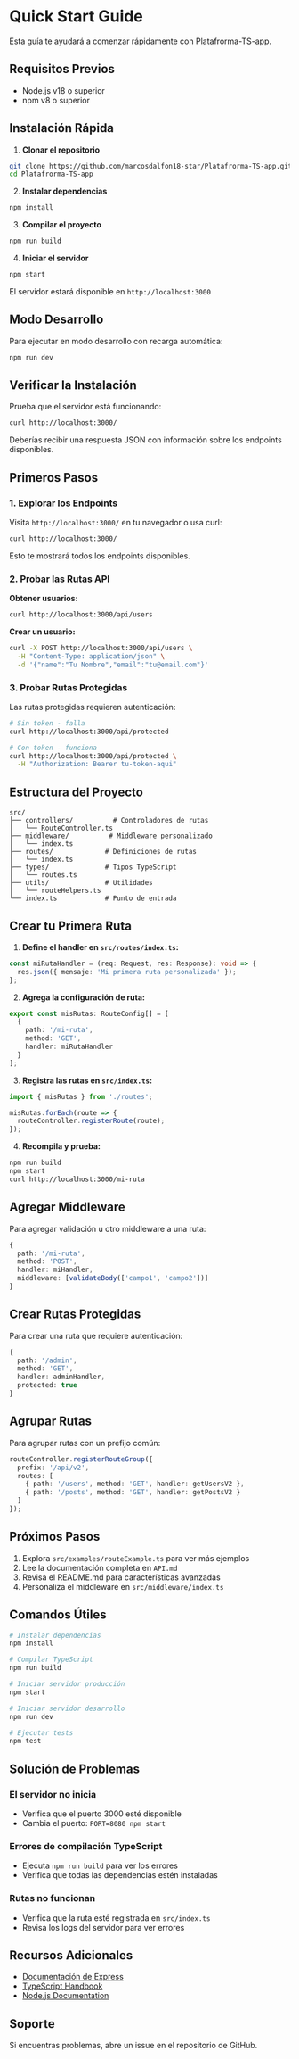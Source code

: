 # Quick Start Guide

Esta guía te ayudará a comenzar rápidamente con Platafrorma-TS-app.

## Requisitos Previos

- Node.js v18 o superior
- npm v8 o superior

## Instalación Rápida

1. **Clonar el repositorio**
```bash
git clone https://github.com/marcosdalfon18-star/Platafrorma-TS-app.git
cd Platafrorma-TS-app
```

2. **Instalar dependencias**
```bash
npm install
```

3. **Compilar el proyecto**
```bash
npm run build
```

4. **Iniciar el servidor**
```bash
npm start
```

El servidor estará disponible en `http://localhost:3000`

## Modo Desarrollo

Para ejecutar en modo desarrollo con recarga automática:

```bash
npm run dev
```

## Verificar la Instalación

Prueba que el servidor está funcionando:

```bash
curl http://localhost:3000/
```

Deberías recibir una respuesta JSON con información sobre los endpoints disponibles.

## Primeros Pasos

### 1. Explorar los Endpoints

Visita `http://localhost:3000/` en tu navegador o usa curl:

```bash
curl http://localhost:3000/
```

Esto te mostrará todos los endpoints disponibles.

### 2. Probar las Rutas API

**Obtener usuarios:**
```bash
curl http://localhost:3000/api/users
```

**Crear un usuario:**
```bash
curl -X POST http://localhost:3000/api/users \
  -H "Content-Type: application/json" \
  -d '{"name":"Tu Nombre","email":"tu@email.com"}'
```

### 3. Probar Rutas Protegidas

Las rutas protegidas requieren autenticación:

```bash
# Sin token - falla
curl http://localhost:3000/api/protected

# Con token - funciona
curl http://localhost:3000/api/protected \
  -H "Authorization: Bearer tu-token-aqui"
```

## Estructura del Proyecto

```
src/
├── controllers/          # Controladores de rutas
│   └── RouteController.ts
├── middleware/          # Middleware personalizado
│   └── index.ts
├── routes/             # Definiciones de rutas
│   └── index.ts
├── types/              # Tipos TypeScript
│   └── routes.ts
├── utils/              # Utilidades
│   └── routeHelpers.ts
└── index.ts            # Punto de entrada
```

## Crear tu Primera Ruta

1. **Define el handler en `src/routes/index.ts`:**

```typescript
const miRutaHandler = (req: Request, res: Response): void => {
  res.json({ mensaje: 'Mi primera ruta personalizada' });
};
```

2. **Agrega la configuración de ruta:**

```typescript
export const misRutas: RouteConfig[] = [
  {
    path: '/mi-ruta',
    method: 'GET',
    handler: miRutaHandler
  }
];
```

3. **Registra las rutas en `src/index.ts`:**

```typescript
import { misRutas } from './routes';

misRutas.forEach(route => {
  routeController.registerRoute(route);
});
```

4. **Recompila y prueba:**

```bash
npm run build
npm start
curl http://localhost:3000/mi-ruta
```

## Agregar Middleware

Para agregar validación u otro middleware a una ruta:

```typescript
{
  path: '/mi-ruta',
  method: 'POST',
  handler: miHandler,
  middleware: [validateBody(['campo1', 'campo2'])]
}
```

## Crear Rutas Protegidas

Para crear una ruta que requiere autenticación:

```typescript
{
  path: '/admin',
  method: 'GET',
  handler: adminHandler,
  protected: true
}
```

## Agrupar Rutas

Para agrupar rutas con un prefijo común:

```typescript
routeController.registerRouteGroup({
  prefix: '/api/v2',
  routes: [
    { path: '/users', method: 'GET', handler: getUsersV2 },
    { path: '/posts', method: 'GET', handler: getPostsV2 }
  ]
});
```

## Próximos Pasos

1. Explora `src/examples/routeExample.ts` para ver más ejemplos
2. Lee la documentación completa en `API.md`
3. Revisa el README.md para características avanzadas
4. Personaliza el middleware en `src/middleware/index.ts`

## Comandos Útiles

```bash
# Instalar dependencias
npm install

# Compilar TypeScript
npm run build

# Iniciar servidor producción
npm start

# Iniciar servidor desarrollo
npm run dev

# Ejecutar tests
npm test
```

## Solución de Problemas

### El servidor no inicia
- Verifica que el puerto 3000 esté disponible
- Cambia el puerto: `PORT=8080 npm start`

### Errores de compilación TypeScript
- Ejecuta `npm run build` para ver los errores
- Verifica que todas las dependencias estén instaladas

### Rutas no funcionan
- Verifica que la ruta esté registrada en `src/index.ts`
- Revisa los logs del servidor para ver errores

## Recursos Adicionales

- [Documentación de Express](https://expressjs.com/)
- [TypeScript Handbook](https://www.typescriptlang.org/docs/)
- [Node.js Documentation](https://nodejs.org/docs/)

## Soporte

Si encuentras problemas, abre un issue en el repositorio de GitHub.
